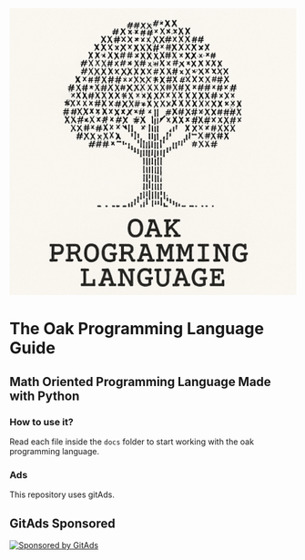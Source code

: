 ![oak logo](./assets/oak_logo.png "The Oak PRogrammning Language")

# The Oak Programming Language Guide

## Math Oriented Programming Language Made with Python

### How to use it?

Read each file inside the `docs` folder to start working with the oak
programming language.

### Ads

This repository uses gitAds.

<!-- GitAds-Verify: IWPAZYU5JHSCATYH24AJGVGNA38C6ZMD -->

## GitAds Sponsored

[![Sponsored by GitAds](https://gitads.dev/v1/ad-serve?source=admodev/oak@github)](https://gitads.dev/v1/ad-track?source=admodev/oak@github)
